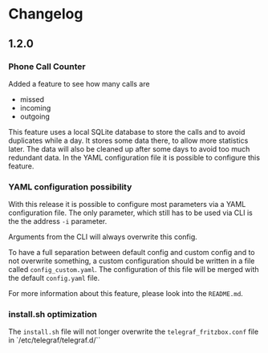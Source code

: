 # Changelog

## 1.2.0

### Phone Call Counter
Added a feature to see how many calls are
- missed
- incoming
- outgoing

This feature uses a local SQLite database to store the calls and to avoid duplicates while a day.
It stores some data there, to allow more statistics later.
The data will also be cleaned up after some days to avoid too much redundant data.
In the YAML configuration file it is possible to configure this feature. 

### YAML configuration possibility
With this release it is possible to configure most parameters via a YAML configuration file.
The only parameter, which still has to be used via CLI is the the address `-i` parameter.

Arguments from the CLI will always overwrite this config.

To have a full separation between default config and custom config and to not overwrite something, a custom configuration should be written in a file called `config_custom.yaml`.
The configuration of this file will be merged with the default `config.yaml` file.

For more information about this feature, please look into the `README.md`.

### install.sh optimization
The `install.sh` file will not longer overwrite the `telegraf_fritzbox.conf` file in `/etc/telegraf/telegraf.d/`` 
